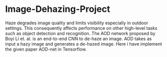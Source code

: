 # Image-Dehazing-Project
Haze degrades image quality and limits visibility especially in outdoor settings. This consequently affects performance on other high-level tasks such as object detection and recognition. The AOD network proposed by Boyi Li et. al. is an end-to-end CNN to de-haze an image. AOD takes as input a hazy image and generates a de-hazed image. Here i have implement  the given paper AOD-net in Tensorflow.
